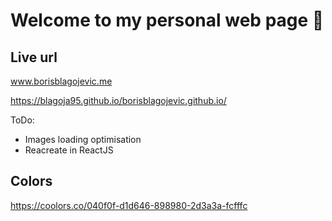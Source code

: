 # Welcome to my personal web page 👋

## Live url
www.borisblagojevic.me

https://blagoja95.github.io/borisblagojevic.github.io/

ToDo:
- Images loading optimisation
- Reacreate in ReactJS

## Colors
https://coolors.co/040f0f-d1d646-898980-2d3a3a-fcfffc
